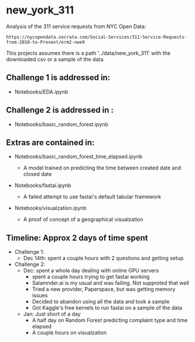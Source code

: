 # new_york_311
Analysis of the 311 service requests from NYC Open Data:

    https://nycopendata.socrata.com/Social-Services/311-Service-Requests-from-2010-to-Present/erm2-nwe9

This projects assumes there is a path '../data/new_york_311' with the downloaded csv or a sample of the data.

## Challenge 1 is addressed in:
* Notebooks/EDA.ipynb

## Challenge 2 is addressed in :
* Notebooks/basic_random_forest.ipynb

## Extras are contained in: 
* Notebooks/basic_random_forest_time_elapsed.ipynb
    * A model trained on predicting the time between created date and closed date
        
* Notebooks/fastai.ipynb
    * A failed attempt to use fastai's default tabular framework
        
* Notebooks/visualzation.ipynb
    * A proof of concept of a geographical visualzation

## Timeline: Approx 2 days of time spent
* Challenge 1:
    * Dec 14th: spent a couple hours with 2 questions and getting setup 
* Challenge 2:
    * Dec: spent a whole day dealing with online GPU servers
        * spent a couple hours trying to get fastai working
        * Salamnder.ai is my usual and was failing. Not supproted that well
        * Tried a new provider, Paperspace, but was getting memory issues
        * Decided to abandon using all the data and took a sample
        * Got Kaggle's free kernels to run fastai on a sample of the data
    * Jan: Just short of a day
        * A half day on Random Forest predicting complaint type and time elapsed 
        * A couple hours on visualzation

